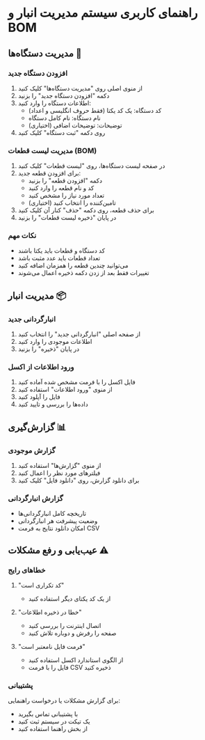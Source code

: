 # راهنمای کاربری سیستم مدیریت انبار و BOM

## مدیریت دستگاه‌ها 🔧

### افزودن دستگاه جدید
1. از منوی اصلی روی "مدیریت دستگاه‌ها" کلیک کنید
2. دکمه "افزودن دستگاه جدید" را بزنید
3. اطلاعات دستگاه را وارد کنید:
   - کد دستگاه: یک کد یکتا (فقط حروف انگلیسی و اعداد)
   - نام دستگاه: نام کامل دستگاه
   - توضیحات: توضیحات اضافی (اختیاری)
4. روی دکمه "ثبت دستگاه" کلیک کنید

### مدیریت لیست قطعات (BOM)
1. در صفحه لیست دستگاه‌ها، روی "لیست قطعات" کلیک کنید
2. برای افزودن قطعه جدید:
   - دکمه "افزودن قطعه" را بزنید
   - کد و نام قطعه را وارد کنید
   - تعداد مورد نیاز را مشخص کنید
   - تامین‌کننده را انتخاب کنید (اختیاری)
3. برای حذف قطعه، روی دکمه "حذف" کنار آن کلیک کنید
4. در پایان "ذخیره لیست قطعات" را بزنید

### نکات مهم
- کد دستگاه و قطعات باید یکتا باشند
- تعداد قطعات باید عدد مثبت باشد
- می‌توانید چندین قطعه را همزمان اضافه کنید
- تغییرات فقط بعد از زدن دکمه ذخیره اعمال می‌شوند

## مدیریت انبار 📦

### انبارگردانی جدید
1. از صفحه اصلی "انبارگردانی جدید" را انتخاب کنید
2. اطلاعات موجودی را وارد کنید
3. در پایان "ذخیره" را بزنید

### ورود اطلاعات از اکسل
1. فایل اکسل را با فرمت مشخص شده آماده کنید
2. از منوی "ورود اطلاعات" استفاده کنید
3. فایل را آپلود کنید
4. داده‌ها را بررسی و تایید کنید

## گزارش‌گیری 📊

### گزارش موجودی
1. از منوی "گزارش‌ها" استفاده کنید
2. فیلترهای مورد نظر را اعمال کنید
3. برای دانلود گزارش، روی "دانلود فایل" کلیک کنید

### گزارش انبارگردانی
- تاریخچه کامل انبارگردانی‌ها
- وضعیت پیشرفت هر انبارگردانی
- امکان دانلود نتایج به فرمت CSV

## عیب‌یابی و رفع مشکلات ⚠️

### خطاهای رایج
1. "کد تکراری است"
   - از یک کد یکتای دیگر استفاده کنید
   
2. "خطا در ذخیره اطلاعات"
   - اتصال اینترنت را بررسی کنید
   - صفحه را رفرش و دوباره تلاش کنید

3. "فرمت فایل نامعتبر است"
   - از الگوی استاندارد اکسل استفاده کنید
   - فایل را با فرمت CSV ذخیره کنید

### پشتیبانی
برای گزارش مشکلات یا درخواست راهنمایی:
- با پشتیبانی تماس بگیرید
- یک تیکت در سیستم ثبت کنید
- از بخش راهنما استفاده کنید
